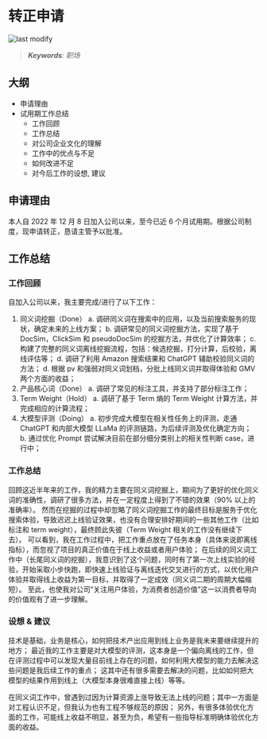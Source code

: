 转正申请
===
<!--START_SECTION:badge-->

![last modify](https://img.shields.io/static/v1?label=last%20modify&message=2023-06-01%2015%3A06%3A05&color=yellowgreen&style=flat-square)

<!--END_SECTION:badge-->
<!--info
top: false
hidden: true
-->

> ***Keywords**: 职场*

<!--START_SECTION:toc-->
<!--END_SECTION:toc-->


## 大纲
- 申请理由
- 试用期工作总结
    - 工作回顾
    - 工作总结
    - 对公司企业文化的理解
    - 工作中的优点与不足
    - 如何改进不足
    - 对今后工作的设想, 建议


## 申请理由
本人自 2022 年 12 月 8 日加入公司以来，至今已近 6 个月试用期。根据公司制度，现申请转正，恳请主管予以批准。


## 工作总结

### 工作回顾

自加入公司以来，我主要完成/进行了以下工作：
1. 同义词挖掘（Done）
    a. 调研同义词在搜索中的应用，以及当前搜索服务的现状，确定未来的上线方案；
    b. 调研常见的同义词挖掘方法，实现了基于 DocSim，ClickSim 和 pseudoDocSim 的挖掘方法，并优化了计算效率；
    c. 构建了完整的同义词离线挖掘流程，包括：候选挖掘，打分计算，后校验，离线评估等；
    d. 调研了利用 Amazon 搜索结果和 ChatGPT 辅助校验同义词的方法；
    d. 根据 pv 和强弱对同义词划档，分批上线同义词并取得体验和 GMV 两个方面的收益；
2. 产品核心词（Done）
    a. 调研了常见的标注工具，并支持了部分标注工作；
3. Term Weight（Hold）
    a. 调研了基于 Term 熵的 Term Weight 计算方法，并完成相应的计算流程；
4. 大模型评测（Doing）
    a. 初步完成大模型在相关性任务上的评测，走通 ChatGPT 和内部大模型 LLaMa 的评测链路，为后续评测及优化确定方向；
    b. 通过优化 Prompt 尝试解决目前在部分细分类别上的相关性判断 case，进行中；


### 工作总结

回顾这近半年来的工作，我的精力主要在同义词挖掘上，期间为了更好的优化同义词的准确性，调研了很多方法，并在一定程度上得到了不错的效果（90% 以上的准确率）。
然而在挖掘的过程中却忽略了同义词挖掘工作的最终目标是服务于优化搜索体验，导致迟迟上线验证效果，也没有合理安排好期间的一些其他工作（比如标注和 term weight），最终顾此失彼（Term Weight 相关的工作没有继续下去）。
可以看到，我在工作过程中，把工作重点放在了任务本身（具体来说即离线指标），而忽视了项目的真正价值在于线上收益或者用户体验；
在后续的同义词工作中（长尾同义词的挖掘），我意识到了这个问题，同时有了第一次上线实验的经验，开始采取小步快跑，即快速上线验证与离线迭代交叉进行的方式，以优化用户体验并取得线上收益为第一目标，并取得了一定成效（同义词二期的周期大幅缩短）。
至此，也使我对公司“关注用户体验，为消费者创造价值”这一以消费者导向的价值观有了进一步理解。


### 设想 & 建议

技术是基础，业务是核心，如何把技术产出应用到线上业务是我未来要继续提升的地方；
最近我的工作主要是对大模型的评测，这本身是一个偏向离线的工作，但在评测过程中可以发现大量目前线上存在的问题，如何利用大模型的能力去解决这些问题是我后续工作的重点；
这其中还有很多需要去解决的问题，比如如何把大模型的结果作用到线上（大模型本身很难直接上线）等等。

在同义词工作中，曾遇到过因为计算资源上涨导致无法上线的问题；其中一方面是对工程认识不足，但我认为也有工程不够规范的原因；
另外，有很多体验优化方面的工作，可能线上收益不明显，甚至为负，希望有一些指导标准明确体验优化方面的收益。

